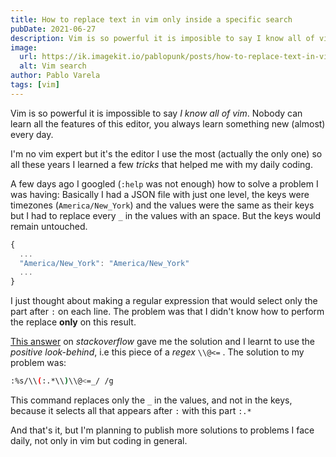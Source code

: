 ```yaml
---
title: How to replace text in vim only inside a specific search
pubDate: 2021-06-27
description: Vim is so powerful it is imposible to say I know all of vim. Nobody can learn all the features of this editor, you always learn something new (almost) every day.
image:
  url: https://ik.imagekit.io/pablopunk/posts/how-to-replace-text-in-vim-only-inside-a-specific-search.jpg?updatedAt=1698057155846
  alt: Vim search
author: Pablo Varela
tags: [vim]
---
```

Vim is so powerful it is impossible to say *I know all of vim*. Nobody can learn all the features of this editor, you always learn something new (almost) every day.

I'm no vim expert but it's the editor I use the most (actually the only one) so all these years I learned a few *tricks* that helped me with my daily coding.

A few days ago I googled (`:help` was not enough) how to solve a problem I was having: Basically I had a JSON file with just one level, the keys were timezones (`America/New_York`) and the values were the same as their keys but I had to replace every `_` in the values with an space. But the keys would remain untouched.

```ts
{
  ...
  "America/New_York": "America/New_York"
  ...
}
```

I just thought about making a regular expression that would select only the part after `:` on each line. The problem was that I didn't know how to perform the replace **only** on this result.

[This answer](https://stackoverflow.com/a/34601909/4396912) on *stackoverflow* gave me the solution and I learnt to use the *positive look-behind*, i.e this piece of a *regex* `\\@<=` . The solution to my problem was:

```bash
:%s/\\(:.*\\)\\@<=_/ /g
```

This command replaces only the `_` in the values, and not in the keys, because it selects all that appears after `:` with this part `:.*`

And that's it, but I'm planning to publish more solutions to problems I face daily, not only in vim but coding in general.
